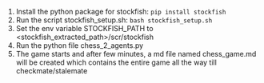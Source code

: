 1. Install the python package for stockfish: ```pip install stockfish```
2. Run the script stockfish_setup.sh: ```bash stockfish_setup.sh```
3. Set the env variable STOCKFISH_PATH to <stockfish_extracted_path>/scr/stockfish
4. Run the python file chess_2_agents.py
5. The game starts and after few minutes, a md file named chess_game.md will be created which contains the entire game all the way till checkmate/stalemate